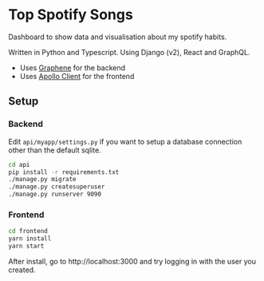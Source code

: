 # Top Spotify Songs

Dashboard to show data and visualisation about my spotify habits.

Written in Python and Typescript. Using Django (v2), React and GraphQL. 

- Uses [Graphene](http://graphene-python.org/) for the backend
- Uses [Apollo Client](https://www.apollographql.com/docs/react/) for the frontend

## Setup

### Backend

Edit `api/myapp/settings.py` if you want to setup a database connection other than the default sqlite.

```bash
cd api
pip install -r requirements.txt
./manage.py migrate
./manage.py createsuperuser
./manage.py runserver 9090
```

### Frontend

```bash
cd frontend
yarn install
yarn start
```

After install, go to http://localhost:3000 and try logging in with the user you created.
